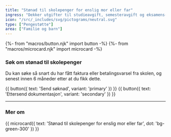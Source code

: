 ```yaml
---
title: "Stønad til skolepenger for enslig mor eller far"
ingress: "Dekker utgifter til studieavgift, semesteravgift og eksamens-gebyr når du tar utdanning og er alene med barn."
icon: "/src/_includes/svg/pictograms/neutral.svg"
type: ["Pengestøtte"]
area: ["Familie og barn"]
---
```


{%- from "macros/button.njk" import button -%}
{%- from "macros/microcard.njk" import microcard -%}

### Søk om stønad til skolepenger

Du kan søke så snart du har fått faktura eller betalingsvarsel fra skolen, og senest innen 6 måneder etter at du fikk dette.

<div class="grid gap-1.5 sm:flex mt-4">
{{ button({ text: 'Send søknad', variant: 'primary' }) }}
{{ button({ text: 'Ettersend dokumentasjon', variant: 'secondary' }) }}
</div>

<hr class="my-8 border-deepblue-100" />

### Mer om

<div class="flex gap-1.5">
{{ microcard({ text: 'Stønad til skolepenger for enslig mor eller far', dot: 'bg-green-300' }) }}
</div>
